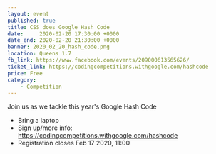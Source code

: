 ```yaml
---
layout: event
published: true
title: CSS does Google Hash Code
date:     2020-02-20 17:30:00 +0000
date_end: 2020-02-20 21:30:00 +0000
banner: 2020_02_20_hash_code.png
location: Queens 1.7
fb_link: https://www.facebook.com/events/209000613565626/
ticket_link: https://codingcompetitions.withgoogle.com/hashcode
price: Free
category:
    - Competition
---
```


Join us as we tackle this year's Google Hash Code
- Bring a laptop
- Sign up/more info: https://codingcompetitions.withgoogle.com/hashcode
- Registration closes Feb 17 2020, 11:00
